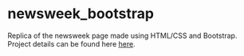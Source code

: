 # newsweek_bootstrap

Replica of the newsweek page made using HTML/CSS and Bootstrap.
Project details can be found here <a href = "https://www.theodinproject.com/courses/html-and-css/lessons/using-bootstrap">here</a>.
